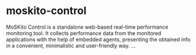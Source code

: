 moskito-control
===============

MoSKito Control is a standalone web-based real-time performance monitoring tool. 
It collects performance data from the monitored applications with the help of embedded agents, presenting the obtained info in a convenient, minimalistic and user-friendly way.
...
